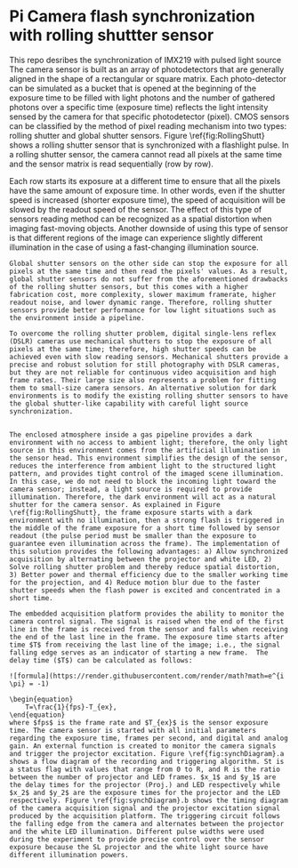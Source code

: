 # Pi Camera flash synchronization with rolling shuttter sensor
 This repo desribes the synchronization of IMX219 with pulsed light source
The camera sensor is built as an array of photodetectors that are generally aligned in the shape of a rectangular or square matrix. Each photo-detector can be simulated as a bucket that is opened at the beginning of the exposure time to be filled with light photons and the number of gathered photons over a specific time (exposure time) reflects the light intensity sensed by the camera for that specific photodetector (pixel). CMOS sensors can be classified by the method of pixel reading mechanism into two types: rolling shutter and global shutter sensors. Figure \ref{fig:RollingShutt} shows a rolling shutter sensor that is synchronized with a flashlight pulse. In a rolling shutter sensor, the camera cannot read all pixels at the same time and the sensor matrix is read sequentially (row by row). 

Each row starts its exposure at a different time to ensure that all the pixels have the same amount of exposure time. In other words, even if the shutter speed is increased (shorter exposure time), the speed of acquisition will be slowed by the readout speed of the sensor. The effect of this type of sensors reading method can be recognized as a spatial distortion when imaging fast-moving objects. Another downside of using this type of sensor is that different regions of the image can experience slightly different illumination in the case of using a fast-changing illumination source.
	
	Global shutter sensors on the other side can stop the exposure for all pixels at the same time and then read the pixels' values. As a result, global shutter sensors do not suffer from the aforementioned drawbacks of the rolling shutter sensors, but this comes with a higher fabrication cost, more complexity, slower maximum framerate, higher readout noise, and lower dynamic range. Therefore, rolling shutter sensors provide better performance for low light situations such as the environment inside a pipeline. 
	
	To overcome the rolling shutter problem, digital single-lens reflex (DSLR) cameras use mechanical shutters to stop the exposure of all pixels at the same time; therefore, high shutter speeds can be achieved even with slow reading sensors. Mechanical shutters provide a precise and robust solution for still photography with DSLR cameras, but they are not reliable for continuous video acquisition and high frame rates. Their large size also represents a problem for fitting them to small-size camera sensors. An alternative solution for dark environments is to modify the existing rolling shutter sensors to have the global shutter-like capability with careful light source synchronization. 
	
	 
	The enclosed atmosphere inside a gas pipeline provides a dark environment with no access to ambient light; therefore, the only light source in this environment comes from the artificial illumination in the sensor head. This environment simplifies the design of the sensor, reduces the interference from ambient light to the structured light pattern, and provides tight control of the imaged scene illumination. In this case, we do not need to block the incoming light toward the camera sensor; instead, a light source is required to provide illumination. Therefore, the dark environment will act as a natural shutter for the camera sensor. As explained in Figure \ref{fig:RollingShutt}, the frame exposure starts with a dark environment with no illumination, then a strong flash is triggered in the middle of the frame exposure for a short time followed by sensor readout (the pulse period must be smaller than the exposure to guarantee even illumination across the frame). The implementation of this solution provides the following advantages: a) Allow synchronized acquisition by alternating between the projector and white LED, 2) Solve rolling shutter problem and thereby reduce spatial distortion, 3) Better power and thermal efficiency due to the smaller working time for the projection, and 4) Reduce motion blur due to the faster shutter speeds when the flash power is excited and concentrated in a short time.
	
	The embedded acquisition platform provides the ability to monitor the camera control signal. The signal is raised when the end of the first line in the frame is received from the sensor and falls when receiving the end of the last line in the frame. The exposure time starts after time $T$ from receiving the last line of the image; i.e., the signal falling edge serves as an indicator of starting a new frame.  The delay time ($T$) can be calculated as follows:
	
	![formula](https://render.githubusercontent.com/render/math?math=e^{i \pi} = -1)
	
	\begin{equation}
	    T=\frac{1}{fps}-T_{ex},
	\end{equation}
	where $fps$ is the frame rate and $T_{ex}$ is the sensor exposure time. The camera sensor is started with all initial parameters regarding the exposure time, frames per second, and digital and analog gain. An external function is created to monitor the camera signals and trigger the projector excitation. Figure \ref{fig:synchDiagram}.a shows a flow diagram of the recording and triggering algorithm. St is a status flag with values that range from 0 to R, and R is the ratio between the number of projector and LED frames. $x_1$ and $y_1$ are the delay times for the projector (Proj.) and LED respectively while $x_2$ and $y_2$ are the exposure times for the projector and the LED respectively. Figure \ref{fig:synchDiagram}.b shows the timing diagram of the camera acquisition signal and the projector excitation signal produced by the acquisition platform. The triggering circuit follows the falling edge from the camera and alternates between the projector and the white LED illumination. Different pulse widths were used during the experiment to provide precise control over the sensor exposure because the SL projector and the white light source have different illumination powers.
	
 
